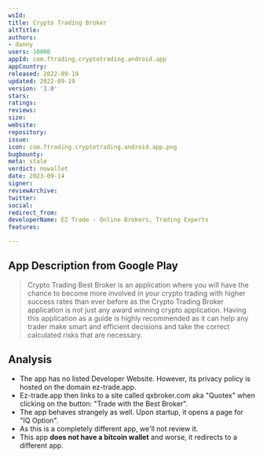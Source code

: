 ```yaml
---
wsId: 
title: Crypto Trading Broker
altTitle: 
authors:
- danny
users: 10000
appId: com.ftrading.cryptotrading.android.app
appCountry: 
released: 2022-09-19
updated: 2022-09-19
version: '1.0'
stars: 
ratings: 
reviews: 
size: 
website: 
repository: 
issue: 
icon: com.ftrading.cryptotrading.android.app.png
bugbounty: 
meta: stale
verdict: nowallet
date: 2023-09-14
signer: 
reviewArchive: 
twitter: 
social: 
redirect_from: 
developerName: EZ Trade - Online Brokers, Trading Experts
features: 

---
```


## App Description from Google Play

> Crypto Trading Best Broker is an application where you will have the chance to become more involved in your crypto trading with higher success rates than ever before as the Crypto Trading Broker application is not just any award winning crypto application. Having this application as a guide is highly recommended as it can help any trader make smart and efficient decisions and take the correct calculated risks that are necessary.

## Analysis

- The app has no listed Developer Website. However, its privacy policy is hosted on the domain ez-trade.app.
- Ez-trade.app then links to a site called qxbroker.com aka "Quotex" when clicking on the button: "Trade with the Best Broker".
- The app behaves strangely as well. Upon startup, it opens a page for "IQ Option".  
- As this is a completely different app, we'll not review it.
- This app **does not have a bitcoin wallet** and worse, it redirects to a different app.
